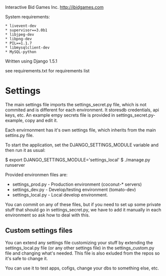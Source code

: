 Interactive Bid Games Inc. http://ibidgames.com

System requirements:

    * livevent-dev
    * supervisor==3.0b1
    * libjpeg-dev
    * libpng-dev
    * PIL==1.1.7
    * libmysqlclient-dev
    * MySQL-python

Written using Django 1.5.1

see requirements.txt for requirements list


Settings
========

The main settings file imports the settings_secret.py file, which is not
commited and is different for each environment. It storesdb credentials, api
keys, etc. An example empy secrets file is provided in
settings_secret.py-example, copy and edit it.

Each envirnonment has it's own settings file, which inherits from the main
settins.py file.

To start the application, set the DJANGO_SETTINGS_MODULE variable and then run
it as usual:

  $ export DJANGO_SETTINGS_MODULE='settings_local'
  $ ./manage.py runserver

Provided environmen files are:
 * settings_prod.py - Production environment (coconut-* servers)
 * settings_dev.py - Develop/testing environment (tomato-dev)
 * settings_local.py - Local develop environment.

You can commit on any of these files, but if you need to set up some private
stuff that should go in settings_secret.py, we have to add it manually in each
environment so ask how to deal with this.


Custom settings files
---------------------

You can extend any settings file customizing your stuff by extending the
settings_local.py file (or any other settings file) in the settings_custom.py
file and changing what's needed. This file is also exluded from the repos so
it's safe to change it.

You can use it to test apps, cofigs, change your dbs to something else, etc.
